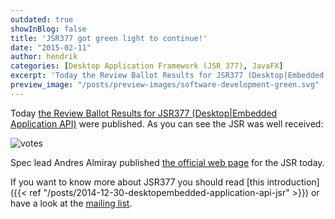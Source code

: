 ```yaml
---
outdated: true
showInBlog: false
title: 'JSR377 got green light to continue!'
date: "2015-02-11"
author: hendrik
categories: [Desktop Application Framework (JSR 377), JavaFX]
excerpt: 'Today the Review Ballot Results for JSR377 (Desktop|Embedded Application API) were published.'
preview_image: "/posts/preview-images/software-development-green.svg"
---
```

Today [the Review Ballot Results for JSR377 (Desktop|Embedded Application API)](https://jcp.org/en/jsr/results?id=5744) were published. As you can see the JSR was well received:

![votes](/posts/guigarage-legacy/votes.png)

Spec lead Andres Almiray published [the official web page](http://jsr377.github.io/site/) for the JSR today.

If you want to know more about JSR377 you should read [this introduction]({{< ref "/posts/2014-12-30-desktopembedded-application-api-jsr" >}}) or have a look at the [mailing list](http://jsr377-api.40747.n7.nabble.com).

